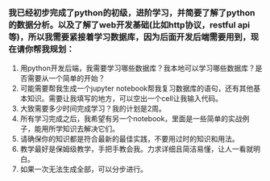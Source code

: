 ### 我已经初步完成了python的初级，进阶学习，并简要了解了python的数据分析。以及了解了web开发基础(比如http协议，restful api等)，所以我需要紧接着学习数据库，因为后面开发后端需要用到，现在请你帮我规划：
1. 用python开发后端，我需要学习哪些数据库？我本地可以学习哪些数据库？是否需要从一个简单的开始？
2. 可能需要帮我生成一个jupyter notebook帮我复习数据库的语句，还有其他基本知识。需要让我填写的地方，可以空出一个cell让我输入代码。
3. 大致需要多少时间完成学习？我的计划是2周。
4. 所有学习完成之后，我希望有另一个notebook，里面是一些简单的实战例子，能用所学知识去解决它们。
5. 请确保你的知识都是符合最新的最佳实践，不要用过时的知识和用法。
6. 教学最好是保姆级教学，手把手教会我。力求详细且简洁易懂，让人一看就明白。
7. 如果一次无法生成全部，可以分步进行。